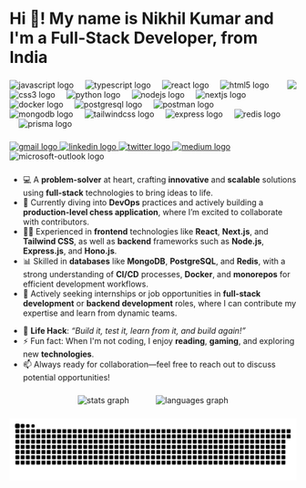 <h1 align="left">Hi 👋! My name is Nikhil Kumar and I'm a Full-Stack Developer, from India</h1>

###

<img align="right" height="150" src="https://s7.gifyu.com/images/SXChl.gif"  />

###

<div align="left">
  <img src="https://cdn.jsdelivr.net/gh/devicons/devicon/icons/javascript/javascript-original.svg" height="30" alt="javascript logo"  />
  <img width="12" />
  <img src="https://cdn.jsdelivr.net/gh/devicons/devicon/icons/typescript/typescript-original.svg" height="30" alt="typescript logo"  />
  <img width="12" />
  <img src="https://cdn.jsdelivr.net/gh/devicons/devicon/icons/react/react-original.svg" height="30" alt="react logo"  />
  <img width="12" />
  <img src="https://cdn.jsdelivr.net/gh/devicons/devicon/icons/html5/html5-original.svg" height="30" alt="html5 logo"  />
  <img width="12" />
  <img src="https://cdn.jsdelivr.net/gh/devicons/devicon/icons/css3/css3-original.svg" height="30" alt="css3 logo"  />
  <img width="12" />
  <img src="https://cdn.jsdelivr.net/gh/devicons/devicon/icons/python/python-original.svg" height="30" alt="python logo"  />
  <img width="12" />
  <img src="https://cdn.simpleicons.org/nodedotjs/339933" height="30" alt="nodejs logo"  />
  <img width="12" />
  <img src="https://skillicons.dev/icons?i=nextjs" height="30" alt="nextjs logo"  />
  <img width="12" />
  <img src="https://cdn.simpleicons.org/docker/2496ED" height="30" alt="docker logo"  />
  <img width="12" />
  <img src="https://cdn.jsdelivr.net/gh/devicons/devicon/icons/postgresql/postgresql-original.svg" height="30" alt="postgresql logo"  />
  <img width="12" />
  <img src="https://cdn.simpleicons.org/postman/FF6C37" height="30" alt="postman logo"  />
  <img width="12" />
  <img src="https://skillicons.dev/icons?i=mongodb" height="30" alt="mongodb logo"  />
  <img width="12" />
  <img src="https://skillicons.dev/icons?i=tailwind" height="30" alt="tailwindcss logo"  />
  <img width="12" />
  <img src="https://img.shields.io/badge/Express-000000?logo=express&logoColor=white&style=for-the-badge" height="30" alt="express logo"  />
  <img width="12" />
  <img src="https://cdn.jsdelivr.net/gh/devicons/devicon/icons/redis/redis-original.svg" height="30" alt="redis logo"  />
  <img width="12" />
  <img src="https://skillicons.dev/icons?i=prisma" height="30" alt="prisma logo"  />
</div>

###

<div align="left">
  <a href="mailto:nikhilnainwaya17@gmail.com" target="_blank">
    <img src="https://img.shields.io/static/v1?message=Gmail&logo=gmail&label=&color=D14836&logoColor=white&labelColor=&style=for-the-badge" height="35" alt="gmail logo"  />
  </a>
  <a href="https://www.linkedin.com/in/nikhilkumar17/" target="_blank">
    <img src="https://img.shields.io/static/v1?message=LinkedIn&logo=linkedin&label=&color=0077B5&logoColor=white&labelColor=&style=for-the-badge" height="35" alt="linkedin logo"  />
  </a>
  <a href="https://x.com/__NikhilKumar_" target="_blank">
    <img src="https://img.shields.io/static/v1?message=Twitter&logo=twitter&label=&color=1DA1F2&logoColor=white&labelColor=&style=for-the-badge" height="35" alt="twitter logo"  />
  </a>
  <a href="https://medium.com/@nikhilnainwaya17" target="_blank">
    <img src="https://img.shields.io/static/v1?message=Medium&logo=medium&label=&color=12100E&logoColor=white&labelColor=&style=for-the-badge" height="35" alt="medium logo"  />
  </a>
  <img src="https://img.shields.io/static/v1?message=Website&logo=microsoft-outlook&label=&color=0078D4&logoColor=&labelColor=&style=for-the-badge" height="35" alt="microsoft-outlook logo"  />
</div>

###

<ul>
  <li>💻 A <strong>problem-solver</strong> at heart, crafting <strong>innovative</strong> and <strong>scalable</strong> solutions using <strong>full-stack</strong> technologies to bring ideas to life.</li>
  <li>🚀 Currently diving into <strong>DevOps</strong> practices and actively building a <strong>production-level chess application</strong>, where I’m excited to collaborate with contributors.</li>
  <li>🧑‍💻 Experienced in <strong>frontend</strong> technologies like <strong>React</strong>, <strong>Next.js</strong>, and <strong>Tailwind CSS</strong>, as well as <strong>backend</strong> frameworks such as <strong>Node.js</strong>, <strong>Express.js</strong>, and <strong>Hono.js</strong>.</li>
  <li>📊 Skilled in <strong>databases</strong> like <strong>MongoDB</strong>, <strong>PostgreSQL</strong>, and <strong>Redis</strong>, with a strong understanding of <strong>CI/CD</strong> processes, <strong>Docker</strong>, and <strong>monorepos</strong> for efficient development workflows.</li>
  <li>💼 Actively seeking internships or job opportunities in <strong>full-stack development</strong> or <strong>backend development</strong> roles, where I can contribute my expertise and learn from dynamic teams.</li>
</ul>

<ul>
  <li>🎯 <strong>Life Hack</strong>: <em>“Build it, test it, learn from it, and build again!”</em></li>
  <li>⚡ Fun fact: When I'm not coding, I enjoy <strong>reading</strong>, <strong>gaming</strong>, and exploring new <strong>technologies</strong>.</li>
  <li>📫 Always ready for collaboration—feel free to reach out to discuss potential opportunities!</li>
</ul>

###

<div align="center">
  <img src="https://github-readme-stats.vercel.app/api?username=NickRaise&hide_title=false&hide_rank=false&show_icons=true&include_all_commits=true&count_private=true&disable_animations=false&theme=dracula&locale=en&hide_border=false&order=1" height="150" alt="stats graph" /> &nbsp;&nbsp;&nbsp;&nbsp;&nbsp;&nbsp;&nbsp;&nbsp;&nbsp;&nbsp;
  <img src="https://github-readme-stats.vercel.app/api/top-langs?username=NickRaise&locale=en&hide_title=false&layout=compact&card_width=320&langs_count=5&theme=dracula&hide_border=false&order=2" height="150" alt="languages graph"  />
</div>


###

<img src="https://raw.githubusercontent.com/NickRaise/NickRaise/output/snake.svg" alt="Snake animation" />

###
